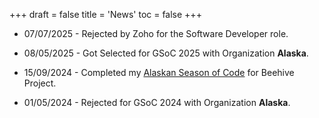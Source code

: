 +++
draft = false
title = 'News'
toc = false
+++

- 07/07/2025 - Rejected by Zoho for the Software Developer role.

- 08/05/2025 - Got Selected for GSoC 2025 with Organization **Alaska**.

- 15/09/2024 - Completed my [Alaskan Season of Code](/posts/asoc) for Beehive Project.

- 01/05/2024 - Rejected for GSoC 2024 with Organization **Alaska**.